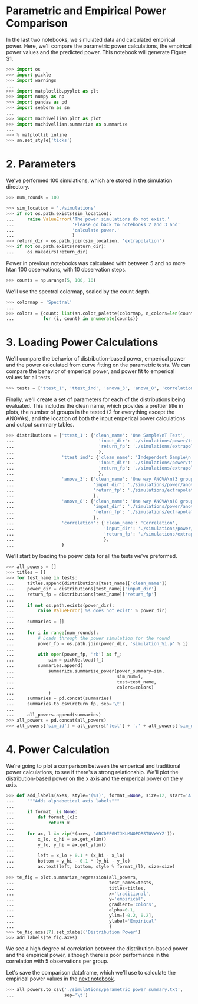 # Parametric and Empirical Power Comparison

In the last two notebooks, we simulated data and calculated empirical power. Here, we'll compare the parametric power calculations, the empirical power values and the predicted power. This notebook will generate Figure S1.

```python
>>> import os
>>> import pickle
>>> import warnings
...
>>> import matplotlib.pyplot as plt
>>> import numpy as np
>>> import pandas as pd
>>> import seaborn as sn
...
>>> import machivellian.plot as plot
>>> import machivellian.summarize as summarize
...
>>> % matplotlib inline
>>> sn.set_style('ticks')
```

# 2. Parameters

We've performed 100 simulations, which are stored in the simulation directory.

```python
>>> num_rounds = 100
```

```python
>>> sim_location = './simulations'
>>> if not os.path.exists(sim_location):
...     raise ValueError('The power simulations do not exist.'
...                      'Please go back to notebooks 2 and 3 and'
...                      'calculate power.'
...                      )
>>> return_dir = os.path.join(sim_location, 'extrapolation')
>>> if not os.path.exists(return_dir):
...     os.makedirs(return_dir)
```

Power in previous notebooks was calculated with between 5 and no more htan 100 observations, with 10 observation steps.

```python
>>> counts = np.arange(5, 100, 10)
```

We'll use the spectral colormap, scaled by the count depth.

```python
>>> colormap = 'Spectral'
...
>>> colors = {count: list(sn.color_palette(colormap, n_colors=len(counts))[i])
...           for (i, count) in enumerate(counts)}
```

# 3. Loading Power Calculations

We'll compare the behavior of distribution-based power, emperical power and the power calculated from curve fitting on the parametric tests. We can compare the behavior of emperical power, and power fit to emperical values for all tests.

```python
>>> tests = ['ttest_1', 'ttest_ind', 'anova_3', 'anova_8', 'correlation']
```

Finally, we'll create a set of parameters for each of the distributions being evaluated. This includes the clean name, which provides a prettier title in plots, the number of groups in the tested (2 for everything except the ANOVAs), and the location of both the input emperical power calculations and output summary tables.

```python
>>> distributions = {'ttest_1': {'clean_name': 'One Sample\nT Test',
...                                'input_dir': './simulations/power/ttest_1/',
...                                'return_fp': './simulations/extrapolation/ttest_1.txt'
...                                },
...                  'ttest_ind': {'clean_name': 'Independent Sample\n T Test',
...                                'input_dir': './simulations/power/ttest_ind',
...                                'return_fp': './simulations/extrapolation/ttest_ind.txt'
...                                },
...                  'anova_3': {'clean_name': 'One way ANOVA\n(3 groups)',
...                              'input_dir': './simulations/power/anova_3',
...                              'return_fp': './simulations/extrapolation/anova_3.txt'
...                              },
...                  'anova_8': {'clean_name': 'One way ANOVA\n(8 groups)',
...                              'input_dir': './simulations/power/anova_8',
...                              'return_fp': './simulations/extrapolation/anova_8.txt'
...                              },
...                  'correlation': {'clean_name': 'Correlation',
...                                  'input_dir': './simulations/power/correlation',
...                                  'return_fp': './simulations/extrapolation/correlation.txt'
...                                  },
...                  }
```

We'll start by loading the poewr data for all the tests we've preformed.

```python
>>> all_powers = []
>>> titles = []
>>> for test_name in tests:
...     titles.append(distributions[test_name]['clean_name'])
...     power_dir = distributions[test_name]['input_dir']
...     return_fp = distributions[test_name]['return_fp']
...
...     if not os.path.exists(power_dir):
...         raise ValueError('%s does not exist' % power_dir)
...
...     summaries = []
...
...     for i in range(num_rounds):
...         # Loads through the power simulation for the round
...         power_fp = os.path.join(power_dir, 'simulation_%i.p' % i)
...
...         with open(power_fp, 'rb') as f_:
...             sim = pickle.load(f_)
...         summaries.append(
...             summarize.summarize_power(power_summary=sim,
...                                       sim_num=i,
...                                       test=test_name,
...                                       colors=colors)
...             )
...     summaries = pd.concat(summaries)
...     summaries.to_csv(return_fp, sep='\t')
...
...     all_powers.append(summaries)
>>> all_powers = pd.concat(all_powers)
>>> all_powers['sim_id'] = all_powers['test'] + '.' + all_powers['sim_num'].astype(str)
```

# 4. Power Calculation

We're going to plot a comparison between the emperical and traditional power calculations, to see if there's a strong relationship. We'll plot the distribution-based power on the x axis and the emperical power on the y axis.

```python
>>> def add_labels(axes, style='(%s)', format_=None, size=12, start='A'):
...     """Adds alphabetical axis labels"""
...
...     if format_ is None:
...         def format_(x):
...             return x
...
...     for ax, l in zip(*(axes, 'ABCDEFGHIJKLMNOPQRSTUVWXYZ')):
...         x_lo, x_hi = ax.get_xlim()
...         y_lo, y_hi = ax.get_ylim()
...
...         left = x_lo + 0.1 * (x_hi - x_lo)
...         bottom = y_hi - 0.1 * (y_hi - y_lo)
...         ax.text(left, bottom, style % format_(l), size=size)
```

```python
>>> te_fig = plot.summarize_regression(all_powers,
...                                    test_names=tests,
...                                    titles=titles,
...                                    x='traditional',
...                                    y='empirical',
...                                    gradient='colors',
...                                    alpha=0.1,
...                                    ylim=[-0.2, 0.2],
...                                    ylabel='Empirical'
...                                    )
>>> te_fig.axes[7].set_xlabel('Distribution Power')
>>> add_labels(te_fig.axes)
```

We see a high degree of correlation between the distribution-based power and the empirical power, although there is poor performance in the correlation with 5 observations per group.

Let's save the comparison dataframe, which we'll use to calculate the empirical power values in the [next notebook]().

```python
>>> all_powers.to_csv('./simulations/parametric_power_summary.txt',
...                   sep='\t')
```

